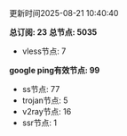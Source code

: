 更新时间2025-08-21 10:40:40

**总订阅: 23**
**总节点: 5035**
- vless节点: 7

**google ping有效节点: 99**
- ss节点: 77
- trojan节点: 5
- v2ray节点: 16
- ssr节点: 1

